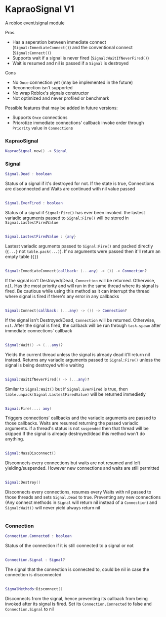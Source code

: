 # KapraoSignal V1
A roblox event/signal module

Pros
- Has a seperation between immediate connect (`Signal:ImmediateConnect()`) and the conventional connect (`Signal:Connect()`)
- Supports wait if a signal is never fired (`Signal:WaitIfNeverFired()`)
- Wait is resumed and nil is passed if a `Signal` is destroyed

Cons
- No `Once` connection yet (may be implemented in the future)
- Reconnection isn't supported
- No wrap Roblox's signals constructor
- Not optimized and never profiled or benchmark

Possible features that may be added in future versions:
- Supports `Once` connections
- Priorotize immediate connections' callback invoke order through `Priority` value in `Connection`s

### KapraoSignal
```lua
KapraoSignal.new() -> Signal
```
### Signal
```lua
Signal.Dead : boolean
```
Status of a signal if it's destroyed for not. If the state is true, Connections are disconnected and Waits are continued with nil value passed
<br/><br/>

```lua
Signal.EverFired : boolean
```
Status of a signal if `Signal:Fire()` has ever been invoked. the lastest variadic arguments passed to `Signal:Fire()` will be stored in `Signal.LastestFiredValue`
<br/><br/>

```lua
Signal.LastestFiredValue : {any}
```
Lastest variadic arguments passed to `Signal:Fire()` and packed directly (`{...}` not `table.pack(...)`).
If no arguments were passed then it'll return an empty table (`{}`)
<br/><br/>

```lua
Signal:ImmediateConnect(callback: (...any) -> ()) -> Connection?
```
If the signal isn't Destroyed/Dead, `Connection` will be returned. Otherwise, `nil`.
Has the most priority and will run in the same thread where its signal is fired.
Be cautious while using this method as it can interrupt the thread where signal is fired if there's any error in any callbacks
<br/><br/>

```lua
Signal:Connect(callback: (...any) -> ()) -> Connection?
```
If the signal isn't Destroyed/Dead, `Connection` will be returned. Otherwise, `nil`.
After the signal is fired, the callback will be run through `task.spawn` after immediate connections' callback
<br/><br/>

```lua
Signal:Wait() -> (...any)?
```
Yields the current thread unless the signal is already dead it'll return nil instead.
Returns any variadic arguments passed to `Signal:Fire()` unless the signal is being destroyed while waiting
<br/><br/>

```lua
Signal:WaitIfNeverFired() -> (...any)?
```
Similar to `Signal:Wait()` but if `Signal.EverFired` is true, then `table.unpack(Signal.LastestFiredValue)` will be returned immedietly
<br/><br/>

```lua
Signal:Fire(...: any)
```
Triggers connections' callbacks and the variadic arguments are passed to those callbacks.
Waits are resumed returning the passed variadic arguments. if a thread's status is not `suspended` then that thread will be skipped
If the signal is already destroyed/dead this method won't do anything.
<br/><br/>

```lua
Signal:MassDisconnect()
```
Disconnects every connections but waits are not resumed and left yielding/suspended.
However new connections and waits are still permitted
<br/><br/>

```lua
Signal:Destroy()
```
Disconnects every connections, resumes every Waits with nil passed to those threads and sets `Signal.Dead` to true.
Preventing any new connections (Any connect methods in `Signal` will return nil instead of a `Connection`) and `Signal:Wait()` will never yield always return nil
<br/><br/>

### Connection
```lua
Connection.Connected : boolean
```
Status of the connection if it is still connected to a signal or not
<br/><br/>

```lua
Connection.Signal : Signal?
```
The signal that the connection is connected to, could be nil in case the connection is disconnected
<br/><br/>

```lua
SignalMethods:Disconnect()
```
Disconnects from the signal, hence preventing its callback from being invoked after its signal is fired.
Set its `Connection.Connected` to false and `Connection.Signal` to nil
